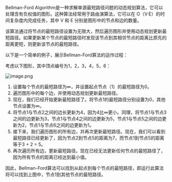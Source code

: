 

Bellman-Ford Algorithm是一种求解单源最短路径问题的动态规划算法，它可以处理含有负权值的图形。这种算法经常用于路由演算法，它可以在 O（V·E）的时间复杂度内完成任务，其中 V 和 E 分别是图形中的节点和边的数量。

该算法通过将节点的最短路径设置为无限大，然后遍历图形并使用动态规划更新最短路径。如果更新某个节点的最短路径时发现该节点到其相邻节点的距离比原先的距离更短，则更新该节点的最短路径。

以下是一个简单的例子，展示Bellman-Ford算法的运作过程：

考虑以下图形，其中顶点编号为1，2，3，4，5，6：

![image.png](attachment:image.png)

1. 设置每个节点的最短路径为∞，并设置起点节点（1）的最短路径为0。
2. 遍历图形中的每个边，并使用动态规划更新最短路径。
3. 现在，我们已经开始更新最短路径了。将节点1的最短路径分别设置为0，其他节点设置为∞。
4. 将节点1与节点2之间的边长更新为4，因为4比∞更小。同理，将节点1与节点3之间的边更新为3，节点1与节点4之间的边更新为5，节点1与节点5之间的边更新为2，节点1与节点6之间的边更新为1。
5. 接下来，我们遍历图形的所有边，并再次更新最短路径。现在，我们可以看到最短路径已经更新了，因为节点2到节点5的距离为7，而节点1到节点5的距离等于3 + 2 = 5。
6. 再次遍历所有边，更新最短路径。现在已经无法更新任何节点的最短路径了，因为所有节点的距离已经达到最小值。

因此，Bellman-Ford算法可以找到从起点到每个节点的最短路径，即运行此算法将可以找到上图中，节点1到其他节点的最短路径。